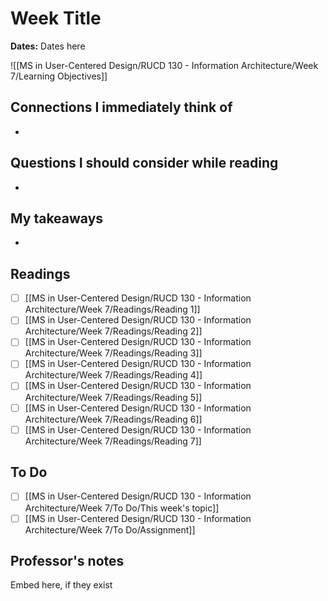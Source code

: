 # Week Title
**Dates:** Dates here

![[MS in User-Centered Design/RUCD 130 - Information Architecture/Week 7/Learning Objectives]]

## Connections I immediately think of
- 

## Questions I should consider while reading
- 

## My takeaways
- 


## Readings
- [ ] [[MS in User-Centered Design/RUCD 130 - Information Architecture/Week 7/Readings/Reading 1]]
- [ ] [[MS in User-Centered Design/RUCD 130 - Information Architecture/Week 7/Readings/Reading 2]]
- [ ] [[MS in User-Centered Design/RUCD 130 - Information Architecture/Week 7/Readings/Reading 3]]
- [ ] [[MS in User-Centered Design/RUCD 130 - Information Architecture/Week 7/Readings/Reading 4]]
- [ ] [[MS in User-Centered Design/RUCD 130 - Information Architecture/Week 7/Readings/Reading 5]]
- [ ] [[MS in User-Centered Design/RUCD 130 - Information Architecture/Week 7/Readings/Reading 6]]
- [ ] [[MS in User-Centered Design/RUCD 130 - Information Architecture/Week 7/Readings/Reading 7]]

## To Do
- [ ] [[MS in User-Centered Design/RUCD 130 - Information Architecture/Week 7/To Do/This week's topic]]
- [ ] [[MS in User-Centered Design/RUCD 130 - Information Architecture/Week 7/To Do/Assignment]]

## Professor's notes
Embed here, if they exist